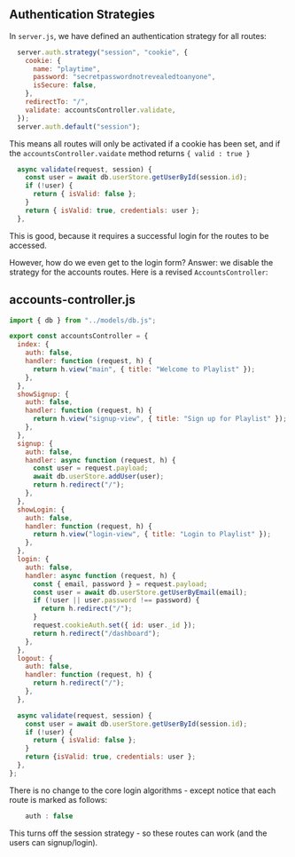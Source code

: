 ## Authentication Strategies

In `server.js`, we have defined an authentication strategy for all routes:

~~~javascript
  server.auth.strategy("session", "cookie", {
    cookie: {
      name: "playtime",
      password: "secretpasswordnotrevealedtoanyone",
      isSecure: false,
    },
    redirectTo: "/",
    validate: accountsController.validate,
  });
  server.auth.default("session");
~~~

This means all routes will only be activated if a cookie has been set, and if the `accountsController.vaidate` method returns `{ valid : true }`

~~~javascript
  async validate(request, session) {
    const user = await db.userStore.getUserById(session.id);
    if (!user) {
      return { isValid: false };
    }
    return { isValid: true, credentials: user };
  },
~~~

This is good, because it requires a successful login for the routes to be accessed. 

However, how do we even get to the login form? Answer: we disable the strategy for the accounts routes. Here is a revised `AccountsController`:

## accounts-controller.js

~~~javascript
import { db } from "../models/db.js";

export const accountsController = {
  index: {
    auth: false,
    handler: function (request, h) {
      return h.view("main", { title: "Welcome to Playlist" });
    },
  },
  showSignup: {
    auth: false,
    handler: function (request, h) {
      return h.view("signup-view", { title: "Sign up for Playlist" });
    },
  },
  signup: {
    auth: false,
    handler: async function (request, h) {
      const user = request.payload;
      await db.userStore.addUser(user);
      return h.redirect("/");
    },
  },
  showLogin: {
    auth: false,
    handler: function (request, h) {
      return h.view("login-view", { title: "Login to Playlist" });
    },
  },
  login: {
    auth: false,
    handler: async function (request, h) {
      const { email, password } = request.payload;
      const user = await db.userStore.getUserByEmail(email);
      if (!user || user.password !== password) {
        return h.redirect("/");
      }
      request.cookieAuth.set({ id: user._id });
      return h.redirect("/dashboard");
    },
  },
  logout: {
    auth: false,
    handler: function (request, h) {
      return h.redirect("/");
    },
  },

  async validate(request, session) {
    const user = await db.userStore.getUserById(session.id);
    if (!user) {
      return { isValid: false };
    }
    return {isValid: true, credentials: user };
  },
};
~~~

There is no change to the core login algorithms - except notice that each route is marked as follows:

~~~javascript
    auth : false
~~~

This turns off the session strategy - so these routes can work (and the users can signup/login).
